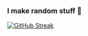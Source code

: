 ### I make random stuff 👋



[![GitHub Streak](http://github-readme-streak-stats.herokuapp.com?user=zedek1&theme=dark&background=000000)](https://git.io/streak-stats)
